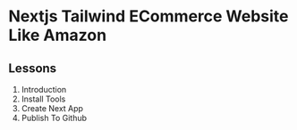 # Nextjs Tailwind ECommerce Website Like Amazon

## Lessons

1. Introduction
2. Install Tools
3. Create Next App
4. Publish To Github
